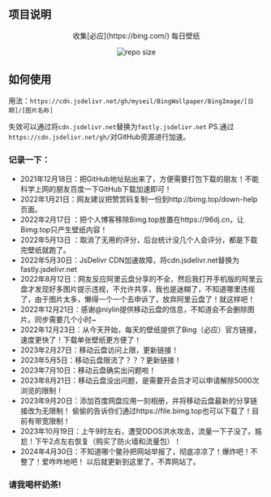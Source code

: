 ## 项目说明
<div align="center">
收集[必应](https://bing.com/) 每日壁纸
 
![repo size](https://img.shields.io/github/repo-size/myseil/BingWallpaper)
</div>

## 如何使用

用法：`https://cdn.jsdelivr.net/gh/myseil/BingWallpaper/BingImage/[日期]/[图片名称]`

 失效可以通过将`cdn.jsdelivr.net`替换为`fastly.jsdelivr.net`
 PS.通过`https://cdn.jsdelivr.net/gh/`对GitHub资源进行加速。

### 记录一下：
 -  2021年12月18日：把GitHub地址贴出来了，方便需要打包下载的朋友！不能科学上网的朋友百度一下GitHub下载加速即可！
 -  2022年1月21日：网友建议把赞赏码复制一份到http://bimg.top/down-help页面。
 -  2022年2月17日 ：把个人博客移除Bimg.top放置在https://96dj.cn，让Bimg.top只产生壁纸内容！
 -  2022年5月13日 ：取消了无用的评分，后台统计没几个人会评分，都是下载完壁纸就跑了。
 -  2022年5月30日：JsDelivr CDN加速故障，将cdn.jsdelivr.net替换为 fastly.jsdelivr.net
 -  2022年8月12日：网友反应阿里云盘分享的不全，然后我打开手机版的阿里云盘才发现好多图片提示违规，不允许共享，我也是迷糊了，不知道哪里违规了，由于图片太多，懒得一个一个去申诉了，放弃阿里云盘了！就这样吧！
 -  2022年12月21日：感谢@niylin提供移动云盘的信息，不知道会不会删除图片。同步需要几个小时~
 -  2022年12月23日：从今天开始，每天的壁纸提供了Bing（必应）官方链接，速度更快了！下载单张壁纸更方便了！
 -  2023年2月27日：移动云盘访问上限，更新链接！
 -  2023年5月5日：移动云盘限流了？？？更新链接！
 -  2023年7月10日：移动云盘确实出问题啦！
 -  2023年8月21日：移动云盘没出问题，是需要开会员才可以申请解除5000次浏览的限制！
 -  2023年9月20日：添加百度网盘应用一刻相册，并将移动云盘最新的分享链接改为无限制！
 偷偷的告诉你们通过https://file.bimg.top也可以下载了！目前有带宽限制！
 -  2023年10月19日：上午9时左右，遭受DDOS洪水攻击，流量一下子没了。尴尬！下午2点左右恢复（购买了防火墙和流量包）！
 -  2024年4月30日：不知道哪个鳖孙把网站举报了，彻底凉凉了！爆炸吧！不整了！爱咋咋地吧！ 以后就更新到这里了，不弄网站了。

### 请我喝杯奶茶!



